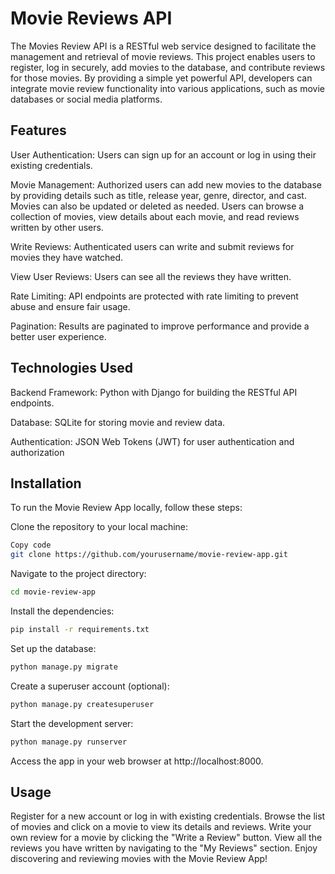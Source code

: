 # Movie Reviews API
The Movies Review API is a RESTful web service designed to facilitate the management and retrieval of movie reviews. This project enables users to register, log in securely, add movies to the database, and contribute reviews for those movies. By providing a simple yet powerful API, developers can integrate movie review functionality into various applications, such as movie databases or social media platforms.

## Features
User Authentication: Users can sign up for an account or log in using their existing credentials.

Movie Management: Authorized users can add new movies to the database by providing details such as title, release year, genre, director, and cast. Movies can also be updated or deleted as needed.
Users can browse a collection of movies, view details about each movie, and read reviews written by other users.

Write Reviews: Authenticated users can write and submit reviews for movies they have watched.

View User Reviews: Users can see all the reviews they have written.

Rate Limiting: API endpoints are protected with rate limiting to prevent abuse and ensure fair usage.

Pagination: Results are paginated to improve performance and provide a better user experience.

## Technologies Used
Backend Framework: Python with Django for building the RESTful API endpoints.

Database: SQLite for storing movie and review data.

Authentication: JSON Web Tokens (JWT) for user authentication and authorization

## Installation
To run the Movie Review App locally, follow these steps:

Clone the repository to your local machine:

``` bash
Copy code
git clone https://github.com/yourusername/movie-review-app.git
```

Navigate to the project directory:
```bash
cd movie-review-app
```

Install the dependencies:
```bash
pip install -r requirements.txt
```

Set up the database:
```bash
python manage.py migrate
```

Create a superuser account (optional):
```bash
python manage.py createsuperuser
```

Start the development server:
```bash
python manage.py runserver
```

Access the app in your web browser at http://localhost:8000.

## Usage
Register for a new account or log in with existing credentials.
Browse the list of movies and click on a movie to view its details and reviews.
Write your own review for a movie by clicking the "Write a Review" button.
View all the reviews you have written by navigating to the "My Reviews" section.
Enjoy discovering and reviewing movies with the Movie Review App!